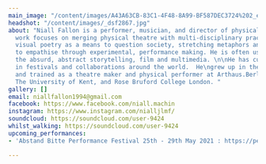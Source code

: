 ```yaml
---
main_image: "/content/images/A43A63CB-83C1-4F48-8A99-BF587DEC3724%202_edited_edited.jpg"
headshot: "/content/images/_dsf2867.jpg"
about: "Niall Fallon is a performer, musician, and director of physical performance.\nHis
  work focuses on merging physical theatre with multi-disciplinary practices, using
  visual poetry as a means to question society, stretching metaphors and our capacity
  to empathise through experimental, performance making. He is often using clown,
  the absurd, abstract storytelling, film and multimedia. \n\nHe has curated and performed
  in festivals and collaborations around the world.  He\ngrew up in the north of England
  and trained as a theatre maker and physical performer at Arthaus.Berlin (LISPA),
  The University of Kent, and Rose Bruford College London. "
gallery: []
email: niallfallon1994@gmail.com
facebook: https://www.facebook.com/niall.machin
instagram: https://www.instagram.com/nialljlmf/
soundcloud: https://soundcloud.com/user-9424
whilst_walking: https://soundcloud.com/user-9424
upcoming_performances:
- 'Abstand Bitte Performance Festival 25th - 29th May 2021 : https://performingarts-festival.de/en/program/abstand-bitte'

---
```

